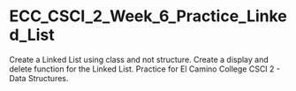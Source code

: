 # ECC_CSCI_2_Week_6_Practice_Linked_List
Create a Linked List using class and not structure. Create a display and delete function for the Linked List. Practice for El Camino College CSCI 2 - Data Structures.
